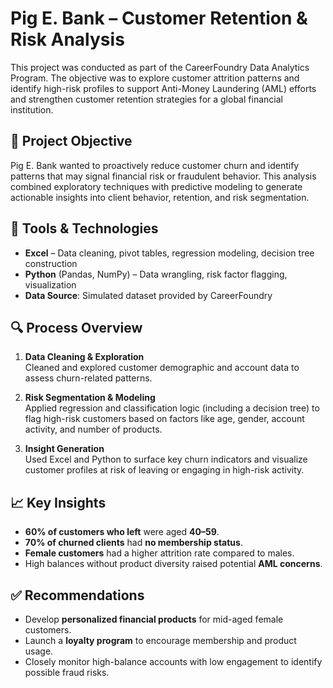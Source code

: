 # Pig E. Bank – Customer Retention & Risk Analysis

This project was conducted as part of the CareerFoundry Data Analytics Program. The objective was to explore customer attrition patterns and identify high-risk profiles to support Anti-Money Laundering (AML) efforts and strengthen customer retention strategies for a global financial institution.

## 🎯 Project Objective

Pig E. Bank wanted to proactively reduce customer churn and identify patterns that may signal financial risk or fraudulent behavior. This analysis combined exploratory techniques with predictive modeling to generate actionable insights into client behavior, retention, and risk segmentation.

## 🧰 Tools & Technologies

- **Excel** – Data cleaning, pivot tables, regression modeling, decision tree construction  
- **Python** (Pandas, NumPy) – Data wrangling, risk factor flagging, visualization  
- **Data Source**: Simulated dataset provided by CareerFoundry

## 🔍 Process Overview

1. **Data Cleaning & Exploration**  
   Cleaned and explored customer demographic and account data to assess churn-related patterns.

2. **Risk Segmentation & Modeling**  
   Applied regression and classification logic (including a decision tree) to flag high-risk customers based on factors like age, gender, account activity, and number of products.

3. **Insight Generation**  
   Used Excel and Python to surface key churn indicators and visualize customer profiles at risk of leaving or engaging in high-risk activity.

## 📈 Key Insights

- **60% of customers who left** were aged **40–59**.  
- **70% of churned clients** had **no membership status**.  
- **Female customers** had a higher attrition rate compared to males.  
- High balances without product diversity raised potential **AML concerns**.

## ✅ Recommendations

- Develop **personalized financial products** for mid-aged female customers.
- Launch a **loyalty program** to encourage membership and product usage.
- Closely monitor high-balance accounts with low engagement to identify possible fraud risks.
